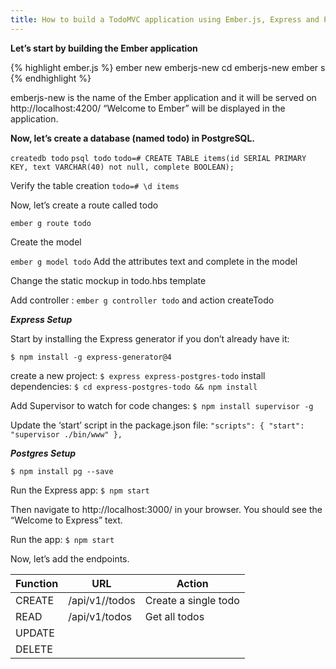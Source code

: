 ```yaml
---
title: How to build a TodoMVC application using Ember.js, Express and Postgres
---
```


 **Let’s start by building the Ember application**

 {% highlight ember.js %}
  ember new emberjs-new
  cd emberjs-new
  ember s
 {% endhighlight %}

 emberjs-new is the name of the Ember application and it will be served on http://localhost:4200/ 
 “Welcome to Ember” will be displayed in the application.
 
 
 **Now, let’s create a database (named todo) in PostgreSQL.**
 
`createdb todo` 
  `psql todo`
 `todo=# CREATE TABLE items(id SERIAL PRIMARY KEY, text VARCHAR(40) not null, complete BOOLEAN);`

Verify the table creation
 `todo=# \d items`


Now, let’s create a route called todo

 `ember g route todo`
 
 Create the model
 
  `ember g model todo`
 Add the attributes text and complete in the model

 Change the static mockup in todo.hbs template
 
 Add controller : `ember g controller todo` and action createTodo

***Express Setup***

Start by installing the Express generator if you don’t already have it:

 `$ npm install -g express-generator@4`

create a new project:  `$ express express-postgres-todo`
install dependencies:  `$ cd express-postgres-todo && npm install`

Add Supervisor to watch for code changes: `$ npm install supervisor -g`

Update the ‘start’ script in the package.json file:
`"scripts": {
    "start": "supervisor ./bin/www"
  },`
  
***Postgres Setup***

 `$ npm install pg --save`

Run the Express app:   `$ npm start`

Then navigate to http://localhost:3000/ in your browser. You should see the “Welcome to Express” text.

Run the app:  `$ npm start`

Now, let’s add the endpoints.

 |Function | URL | Action|
  |---------|-----|-------|
  |CREATE| /api/v1//todos| Create a single todo|
  |READ |/api/v1/todos|Get all todos|
  |UPDATE| | |
  |DELETE| | |







